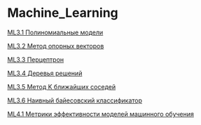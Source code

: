 # Machine_Learning

[ML3.1 Полиномиальные модели](https://colab.research.google.com/drive/1Qp6nGNe1THrWbw2dqWDTbggehocOl3dv?usp=sharing)


[ML3.2 Метод опорных векторов]()


[ML3.3 Перцептрон]()


[ML3.4 Деревья решений]()


[ML3.5 Метод K ближайших соседей]()


[ML3.6 Наивный байесовский классификатор](https://colab.research.google.com/drive/1tmdxjwlpvuwejCjWvc-fZ6OmDon7e-o9?usp=sharing)


[ML4.1 Метрики эффективности моделей машинного обучения](https://colab.research.google.com/drive/1gabhS04mTwUdYfCYyQOwsS-KQTEZN3BP?usp=sharing)
